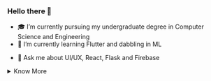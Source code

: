 ### Hello there 👋

<!-- **ParthCheulkar/ParthCheulkar** is a ✨ _special_ ✨ repository because its `README.md` (this file) appears on your GitHub profile. -->



- 🎓 I’m currently pursuing my undergraduate degree in Computer Science and Engineering
- 🌱 I’m currently learning Flutter and dabbling in ML
<!-- - 👯 I’m looking to collaborate on ... -->
<!-- - 🤔 I’m looking for help with ... -->
- 💬 Ask me about UI/UX, React, Flask and Firebase
<!-- - 📫 How to reach me: ... -->
<!-- - 😄 Pronouns: He/Him -->
<!-- - ⚡ Fun fact: ... -->

<details>
  
  <summary> Know More </summary>
  
  <h2 align="center"><u>My Github Stats</u></h2>
  <p align="center">
  <br>
  <br>
  <img align="center" src="https://github-readme-stats.vercel.app/api?username=ParthCheulkar&count_private=true&show_icons=trueline_height=21&theme=radical">	
  <br>
  <br>
  <img align="center" src="https://github-readme-streak-stats.herokuapp.com/?user=ParthCheulkar&theme=radical">
  </p>
  <br>
  <h2 align="center"><u>Connect with me on....</u></h2>
  <p align="center">
    <a href="https://twitter.com/Parth_Vader__"><img src="https://img.shields.io/badge/twitter-%231DA1F2.svg?&style=for-the-badge&logo=twitter&logoColor=white"   height=25></a> <a href="https://www.linkedin.com/in/parthcheulkar"><img src="https://img.shields.io/badge/linkedin-%230077B5.svg?&style=for-the-badge&logo=linkedin&logoColor=white" height=25></a> <a href="mailto:pscheulkar12@gmail.com"><img src="https://img.shields.io/badge/Gmail-D14836?style=for-the-badge&logo=gmail&logoColor=white"></a>
  </p>
  
</details>
